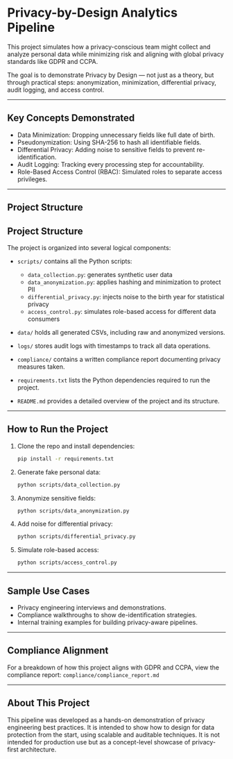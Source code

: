 # Privacy-by-Design Analytics Pipeline

This project simulates how a privacy-conscious team might collect and 
analyze personal data while minimizing risk and aligning with global 
privacy standards like GDPR and CCPA.

The goal is to demonstrate Privacy by Design — not just as a theory, but 
through practical steps: anonymization, minimization, differential 
privacy, audit logging, and access control.

---

## Key Concepts Demonstrated

- Data Minimization: Dropping unnecessary fields like full date of birth.
- Pseudonymization: Using SHA-256 to hash all identifiable fields.
- Differential Privacy: Adding noise to sensitive fields to prevent 
re-identification.
- Audit Logging: Tracking every processing step for accountability.
- Role-Based Access Control (RBAC): Simulated roles to separate access 
privileges.

---

## Project Structure

## Project Structure

The project is organized into several logical components:

- `scripts/` contains all the Python scripts:
  - `data_collection.py`: generates synthetic user data
  - `data_anonymization.py`: applies hashing and minimization to protect PII
  - `differential_privacy.py`: injects noise to the birth year for statistical privacy
  - `access_control.py`: simulates role-based access for different data consumers

- `data/` holds all generated CSVs, including raw and anonymized versions.

- `logs/` stores audit logs with timestamps to track all data operations.

- `compliance/` contains a written compliance report documenting privacy measures taken.

- `requirements.txt` lists the Python dependencies required to run the project.

- `README.md` provides a detailed overview of the project and its structure.

---

## How to Run the Project

1. Clone the repo and install dependencies:
    ```bash
    pip install -r requirements.txt
    ```

2. Generate fake personal data:
    ```bash
    python scripts/data_collection.py
    ```

3. Anonymize sensitive fields:
    ```bash
    python scripts/data_anonymization.py
    ```

4. Add noise for differential privacy:
    ```bash
    python scripts/differential_privacy.py
    ```

5. Simulate role-based access:
    ```bash
    python scripts/access_control.py
    ```

---

## Sample Use Cases

- Privacy engineering interviews and demonstrations.
- Compliance walkthroughs to show de-identification strategies.
- Internal training examples for building privacy-aware pipelines.

---

## Compliance Alignment

For a breakdown of how this project aligns with GDPR and CCPA, view the 
compliance report:
`compliance/compliance_report.md`

---

## About This Project

This pipeline was developed as a hands-on demonstration of privacy 
engineering best practices. It is intended to show how to design for data 
protection from the start, using scalable and auditable techniques. It is 
not intended for production use but as a concept-level showcase of 
privacy-first architecture.

